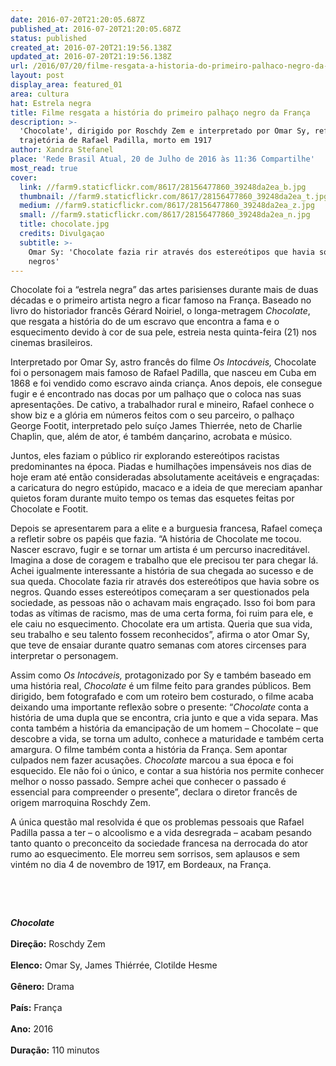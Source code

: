 ```yaml
---
date: 2016-07-20T21:20:05.687Z
published_at: 2016-07-20T21:20:05.687Z
status: published
created_at: 2016-07-20T21:19:56.138Z
updated_at: 2016-07-20T21:19:56.138Z
url: /2016/07/20/filme-resgata-a-historia-do-primeiro-palhaco-negro-da-franca/
layout: post
display_area: featured_01
area: cultura
hat: Estrela negra
title: Filme resgata a história do primeiro palhaço negro da França
description: >-
  'Chocolate', dirigido por Roschdy Zem e interpretado por Omar Sy, refaz a
  trajetória de Rafael Padilla, morto em 1917
author: Xandra Stefanel
place: 'Rede Brasil Atual, 20 de Julho de 2016 às 11:36 Compartilhe'
most_read: true
cover:
  link: //farm9.staticflickr.com/8617/28156477860_39248da2ea_b.jpg
  thumbnail: //farm9.staticflickr.com/8617/28156477860_39248da2ea_t.jpg
  medium: //farm9.staticflickr.com/8617/28156477860_39248da2ea_z.jpg
  small: //farm9.staticflickr.com/8617/28156477860_39248da2ea_n.jpg
  title: chocolate.jpg
  credits: Divulgaçao
  subtitle: >-
    Omar Sy: 'Chocolate fazia rir através dos estereótipos que havia sobre os
    negros' 
---
```

<p>Chocolate foi a &ldquo;estrela negra&rdquo; das artes parisienses durante mais de duas d&eacute;cadas e o primeiro artista negro a ficar famoso na Fran&ccedil;a. Baseado no livro do historiador franc&ecirc;s G&eacute;rard Noiriel, o longa-metragem&nbsp;<em>Chocolate</em>, que<em>&nbsp;</em>resgata a hist&oacute;ria do de um escravo que encontra a fama e o esquecimento devido &agrave; cor de sua pele, estreia nesta quinta-feira (21) nos cinemas brasileiros.</p>

<p>Interpretado por Omar Sy, astro franc&ecirc;s do filme&nbsp;<em>Os Intoc&aacute;veis,</em>&nbsp;Chocolate foi o personagem mais famoso de Rafael Padilla, que nasceu em Cuba em 1868 e foi vendido como escravo ainda crian&ccedil;a. Anos depois, ele consegue fugir e &eacute; encontrado nas docas por um palha&ccedil;o que o coloca nas suas apresenta&ccedil;&otilde;es. De cativo, a trabalhador rural e mineiro, Rafael conhece o show biz e a gl&oacute;ria em n&uacute;meros feitos com o seu parceiro, o palha&ccedil;o George Footit, interpretado pelo su&iacute;&ccedil;o James Thierr&eacute;e, neto de Charlie Chaplin, que, al&eacute;m de ator, &eacute; tamb&eacute;m dan&ccedil;arino, acrobata e m&uacute;sico.</p>

<p>Juntos, eles faziam o p&uacute;blico rir explorando estere&oacute;tipos racistas predominantes na &eacute;poca. Piadas e humilha&ccedil;&otilde;es impens&aacute;veis nos dias de hoje eram at&eacute; ent&atilde;o consideradas absolutamente aceit&aacute;veis e engra&ccedil;adas: a caricatura do negro est&uacute;pido, macaco e a ideia de que mereciam apanhar quietos foram durante muito tempo os temas das esquetes feitas por Chocolate e Footit.</p>

<p>Depois se apresentarem para a elite e a burguesia francesa, Rafael come&ccedil;a a refletir sobre os pap&eacute;is que fazia. &ldquo;A hist&oacute;ria de Chocolate me tocou. Nascer escravo, fugir e se tornar um artista &eacute; um percurso inacredit&aacute;vel. Imagina a dose de coragem e trabalho que ele precisou ter para chegar l&aacute;. Achei igualmente interessante a hist&oacute;ria de sua chegada ao sucesso e de sua queda. Chocolate fazia rir atrav&eacute;s dos estere&oacute;tipos que havia sobre os negros. Quando esses estere&oacute;tipos come&ccedil;aram a ser questionados pela sociedade, as pessoas n&atilde;o o achavam mais engra&ccedil;ado. Isso foi bom para todas as v&iacute;timas de racismo, mas de uma certa forma, foi ruim para ele, e ele caiu no esquecimento. Chocolate era um artista. Queria que sua vida, seu trabalho e seu talento fossem reconhecidos&rdquo;, afirma o ator Omar Sy, que teve de ensaiar durante quatro semanas com atores circenses para interpretar o personagem.</p>

<p>Assim como&nbsp;<em>Os Intoc&aacute;veis,&nbsp;</em>protagonizado por Sy e tamb&eacute;m baseado em uma hist&oacute;ria real,&nbsp;<em>Chocolate&nbsp;</em>&eacute; um filme feito para grandes p&uacute;blicos. Bem dirigido, bem fotografado e com um roteiro bem costurado, o filme acaba deixando uma importante reflex&atilde;o sobre o presente: &ldquo;<em>Chocolate</em>&nbsp;conta a hist&oacute;ria de uma dupla que se encontra, cria junto e que a vida separa. Mas conta tamb&eacute;m a hist&oacute;ria da emancipa&ccedil;&atilde;o de um homem &ndash; Chocolate &ndash; que descobre a vida, se torna um adulto, conhece a maturidade e tamb&eacute;m certa amargura. O filme tamb&eacute;m conta a hist&oacute;ria da Fran&ccedil;a. Sem apontar culpados nem fazer acusa&ccedil;&otilde;es.&nbsp;<em>Chocolate</em>&nbsp;marcou a sua &eacute;poca e foi esquecido. Ele n&atilde;o foi o &uacute;nico, e contar a sua hist&oacute;ria nos permite conhecer melhor o nosso passado. Sempre achei que conhecer o passado &eacute; essencial para compreender o presente&rdquo;, declara o diretor franc&ecirc;s de origem marroquina Roschdy Zem.</p>

<p>A &uacute;nica quest&atilde;o mal resolvida &eacute; que os problemas pessoais que Rafael Padilla passa a ter &ndash; o alcoolismo e a vida desregrada &ndash; acabam pesando tanto quanto o preconceito da sociedade francesa na derrocada do ator rumo ao esquecimento. Ele morreu sem sorrisos, sem aplausos e sem vint&eacute;m no dia 4 de novembro de 1917, em Bordeaux, na Fran&ccedil;a.</p>

<p>&nbsp;</p>

<p>&nbsp;</p>

<p><em><strong>Chocolate</strong></em><br />
<br />
<strong>Dire&ccedil;&atilde;o:</strong>&nbsp;Roschdy Zem<br />
<br />
<strong>Elenco:</strong>&nbsp;Omar Sy, James Thi&eacute;rr&eacute;e, Clotilde Hesme<br />
<br />
<strong>G&ecirc;nero:</strong>&nbsp;Drama<br />
<br />
<strong>Pa&iacute;s:</strong>&nbsp;Fran&ccedil;a<br />
<br />
<strong>Ano:</strong>&nbsp;2016<br />
<br />
<strong>Dura&ccedil;&atilde;o:</strong>&nbsp;110 minutos</p>

<p>&nbsp;</p>

